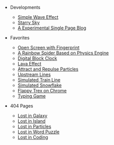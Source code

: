 - Developments
  - [Simple Wave Effect](/demos/dev/wave-effect/)
  - [Starry Sky](/demos/dev/starry-sky/)
  - [A Experimental Single Page Blog](/demos/dev/single-page-blog/)

- Favorites
  - [Open Screen with Fingerprint](/demos/fav/open-with-fingerprint/)
  - [A Rainbow Spider Based on Physics Engine](/demos/fav/spider-web/)
  - [Digital Block Clock](/demos/fav/digital-block-clock/)
  - [Lava Effect](/demos/fav/lava-effect/)
  - [Attract and Repulse Particles](/demos/fav/attract-and-repulse-particles/)
  - [Upstream Lines](/demos/fav/upstream-lines/)
  - [Simulated Train Line](/demos/fav/simulated-train-line/)
  - [Simulated Snowflake](/demos/fav/simulated-snowflake/)
  - [Flappy Trex on Chrome](/demos/fav/flappy-trex/)
  - [Typing Game](/demos/fav/typing-game/)

- 404 Pages
  - [Lost in Galaxy](/demos/404/lost-in-galaxy/)
  - [Lost in Island](/demos/404/lost-in-island/)
  - [Lost in Particles](/demos/404/lost-in-particles/)
  - [Lost in Word Puzzle](/demos/404/lost-in-word-puzzle/)
  - [Lost in Coding](/404.html)

